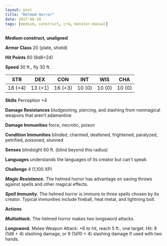 ```yaml
---
layout: post
title: "Helmed Horror"
date: 2017-09-10
tags: [medium, construct, cr4, monster-manual]
---
```


**Medium construct, unaligned**

**Armor Class** 20 (plate, shield)

**Hit Points** 60 (8d8+24)

**Speed** 30 ft., fly 30 ft.

|   STR   |   DEX   |   CON   |   INT   |   WIS   |   CHA   |
|:-----:|:-----:|:-----:|:-----:|:-----:|:-----:|
| 18 (+4) | 13 (+1) | 16 (+3) | 10 (0) | 10 (0) | 10 (0) |

**Skills** Perception +4

**Damage Resistances** bludgeoning, piercing, and slashing from nonmagical weapons that aren't adamantine

**Damage Immunities** force, necrotic, poison

**Condition Immunities** blinded, charmed, deafened, frightened, paralyzed, petrified, poisoned, stunned

**Senses** blindsight 60 ft. (blind beyond this radius)

**Languages** understands the languages of its creator but can't speak

**Challenge** 4 (1,100 XP)

***Magic Resistance.*** The helmed horror has advantage on saving throws against spells and other magical effects.

***Spell Immunity.*** The helmed horror is immune to three spells chosen by its creator. Typical immunities include fireball, heat metal, and lightning bolt.

**Actions**

***Multiattack.*** The helmed horror makes two longsword attacks.

***Longsword.*** Melee Weapon Attack: +6 to hit, reach 5 ft., one target. Hit: 8 (1d8 + 4) slashing damage, or 9 (1d10 + 4) slashing damage if used with two hands.

